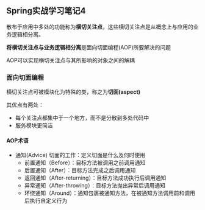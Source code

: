 ## Spring实战学习笔记4

散布于应用中多处的功能称为**横切关注点**，这些横切关注点是从概念上与应用的业务逻辑相分离。

**将横切关注点与业务逻辑相分离**是面向切面编程(AOP)所要解决的问题

AOP可以实现横切关注点与其所影响的对象之间的解耦

### 面向切面编程

横切关注点可被模块化为特殊的类，称之为**切面(aspect)**

其优点有两处：

* 每个关注点都集中于一个地方，而不是分散到多处代码中
* 服务模块更简洁

####  AOP术语

* 通知(Advice) 切面的工作：定义切面是什么及何时使用
  * 前置通知（Before）：目标方法被调用之前调用通知
  * 后置通知（After）：目标方法完成之后调用通知
  * 返回通知（After-returning）：目标方法成功执行后调用通知
  * 异常通知（After-throwing）：目标方法抛出异常后调用通知
  * 环绕通知（Around）：通知包裹被通知方法，在被通知方法调用前和调用后执行自定义行为